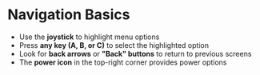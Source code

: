 # Navigation Basics

- Use the **joystick** to highlight menu options
- Press **any key (A, B, or C)** to select the highlighted option
- Look for **back arrows** or **"Back" buttons** to return to previous screens
- The **power icon** in the top-right corner provides power options